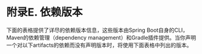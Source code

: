 # 附录E. 依赖版本

下面的表格提供了详尽的依赖版本信息，这些版本由Spring Boot自身的CLI，Maven的依赖管理（dependency management）和Gradle插件提供。当你声明一个对以下artifacts的依赖而没有声明版本时，将使用下面表格中列出的版本。

